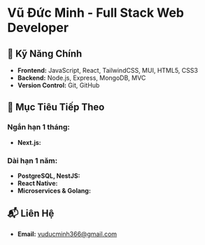 # Vũ Đức Minh - Full Stack Web Developer

## 🔑 Kỹ Năng Chính

- **Frontend:** JavaScript, React, TailwindCSS, MUI, HTML5, CSS3
- **Backend:** Node.js, Express, MongoDB, MVC
- **Version Control:** Git, GitHub

## 🚀 Mục Tiêu Tiếp Theo

### Ngắn hạn 1 tháng:
- **Next.js:**

### Dài hạn 1 năm:
- **PostgreSQL, NestJS:**
- **React Native:**
- **Microservices & Golang:**

## 📬 Liên Hệ
- **Email:** [vuducminh366@gmail.com](mailto:vuducminh366@gmail.com)
